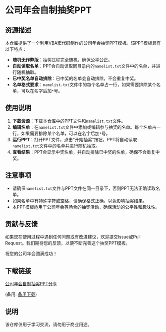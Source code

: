 # 公司年会自制抽奖PPT

## 资源描述

本仓库提供了一个利用VBA宏代码制作的公司年会抽奖PPT模板。该PPT模板具有以下特点：

- **随机无作弊版**：抽奖过程完全随机，确保公平公正。
- **自动读取名单**：PPT会自动读取同目录内的`namelist.txt`文件中的名单，并进行随机抽取。
- **已中奖名单自动排除**：已中奖的名单会自动排除，不会重复中奖。
- **名单格式要求**：`namelist.txt`文件中的每个名单占一行，如果需要排除某个名单，可以在名字后加`*`号。

## 使用说明

1. **下载资源**：下载本仓库中的PPT文件和`namelist.txt`文件。
2. **编辑名单**：在`namelist.txt`文件中添加或编辑参与抽奖的名单。每个名单占一行，如果需要排除某个名单，可以在名字后加`*`号。
3. **运行PPT**：打开PPT文件，点击“开始抽奖”按钮，PPT将自动读取`namelist.txt`文件中的名单并进行随机抽取。
4. **查看结果**：PPT会显示中奖名单，并自动排除已中奖的名单，确保不会重复中奖。

## 注意事项

- 请确保`namelist.txt`文件与PPT文件在同一目录下，否则PPT无法正确读取名单。
- 如果名单中有特殊字符或空格，请确保格式正确，以免影响抽奖结果。
- 本PPT模板适用于公司年会等场合的抽奖活动，确保活动的公平性和趣味性。

## 贡献与反馈

如果您在使用过程中遇到任何问题或有改进建议，欢迎提交Issue或Pull Request。我们期待您的反馈，以便不断完善这个抽奖PPT模板。

祝您的公司年会圆满成功！

## 下载链接
[公司年会自制抽奖PPT分享](https://pan.quark.cn/s/8f0f03504fd3) 

(备用: [备用下载](https://pan.baidu.com/s/1Mo1nl4CqnwjdojBg-mFkfQ?pwd=1234))

## 说明

该仓库仅用于学习交流，请勿用于商业用途。

